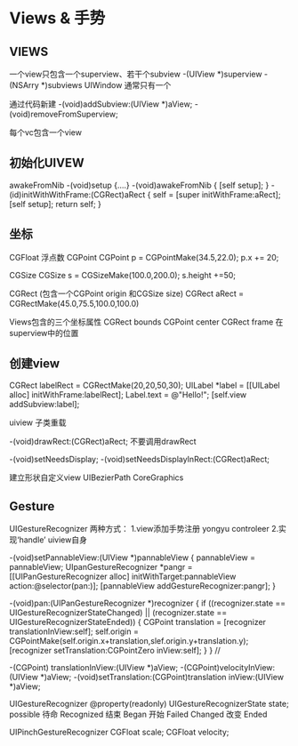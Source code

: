 Views & 手势
============
VIEWS
-----------
一个view只包含一个superview、若干个subview
-(UIView *)superview
-(NSArry *)subviews
UIWindow 通常只有一个

通过代码新建
-(void)addSubview:(UIView *)aView;
-(void)removeFromSuperview;

每个vc包含一个view 

初始化UIVEW
----------
awakeFromNib
-(void)setup {....}
-(void)awakeFromNib { [self setup]; }
-(id)initWithWithFrame:(CGRect)aRect
{
	self = [super initWithFrame:aRect];
	[self setup];
	return self;
}

坐标
-----
CGFloat 浮点数
CGPoint
CGPoint p = CGPointMake(34.5,22.0);
p.x += 20;

CGSize
CGSize s = CGSizeMake(100.0,200.0);
s.height +=50;

CGRect  (包含一个CGPoint origin 和CGSize size)
CGRect aRect = CGRectMake(45.0,75.5,100.0,100.0)

Views包含的三个坐标属性
CGRect bounds
CGPoint center
CGRect frame 在superview中的位置

创建view
--------
CGRect labelRect = CGRectMake(20,20,50,30);
UILabel *label = [[UILabel alloc] initWithFrame:labelRect];
Label.text = @"Hello!";
[self.view addSubview:label];

uiview 子类重载

-(void)drawRect:(CGRect)aRect;
不要调用drawRect

-(void)setNeedsDisplay;
-(void)setNeedsDisplayInRect:(CGRect)aRect;

建立形状自定义view
UIBezierPath 
CoreGraphics


Gesture
--------
UIGestureRecognizer
两种方式：
1.view添加手势注册  yongyu controleer
2.实现‘handle’ uiview自身

-(void)setPannableView:(UIView *)pannableView
{
	pannableView = pannableView;
	UIpanGestureRecognizer *pangr = [[UIPanGestureRecognizer alloc] initWithTarget:pannableView action:@selector(pan:)];
	[pannableView addGestureRecognizer:pangr];
}

-(void)pan:(UIPanGestureRecognizer *)recognizer
{
	if ((recognizer.state == UIGestureRecognizerStateChanged) ||
		(recognizer.state == UIGestureRecognizerStateEnded)) {
		CGPoint translation = [recognizer translationInView:self];
		self.origin = CGPointMake(self.origin.x+translation,slef.origin.y+translation.y);
		[recognizer setTranslation:CGPointZero inView:self];
	}
}
//

-(CGPoint) translationInView:(UIView *)aView;
-(CGPoint)velocityInView:(UIView *)aView;
-(void)setTranslation:(CGPoint)translation inView:(UIView *)aView;


UIGestureRecognizer 
@property(readonly) UIGestureRecognizerState state;
possible 待命
Recognized 结束
Began 开始
Failed
Changed 改变
Ended

UIPinchGestureRecognizer
CGFloat scale; 
CGFloat velocity;
